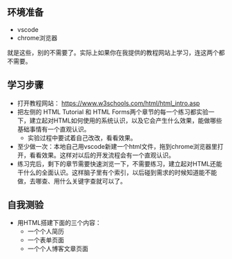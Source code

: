 ## 环境准备

- vscode
- chrome浏览器
  
就是这些，别的不需要了。实际上如果你在我提供的教程网站上学习，连这两个都不需要。

## 学习步骤

- 打开教程网站： https://www.w3schools.com/html/html_intro.asp
- 把左侧的 HTML Tutorial 和 HTML Forms两个章节的每一个练习都实验一下，建立起对HTML如何使用的系统认识，以及它会产生什么效果，能做哪些基础事情有一个直观认识。
  - 实验过程中要试着自己改改，看看效果。
- 至少做一次：本地自己用vscode新建一个html文件，拖到chrome浏览器里打开，看看效果。这样对以后的开发流程会有一个直观认识。
- 练习完后，剩下的章节需要快速浏览一下，不需要练习，建立起对HTML还能干什么的全面认识。这样脑子里有个索引，以后碰到需求的时候知道能不能做，去哪查、用什么关键字查就可以了。

## 自我测验

- 用HTML搭建下面的三个内容：
  - 一个个人简历
  - 一个表单页面
  - 一个个人博客文章页面